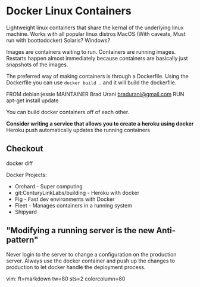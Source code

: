 Docker Linux Containers
=======================

Lightweight linux containers that share the kernal of the underlying linux
machine.
Works with all popular linux distros
MacOS (With caveats, Must run with boottodocker)
Solaris? Windows?

Images are containers waiting to run. Containers are running images.
Restarts happen almost immediately because containers are basically just
snapshots of the images.

The preferred way of making containers is through a Dockerfile. Using the
Dockerfile you can use `docker build .` and it will build the dockerfile.

  FROM debian:jessie
  MAINTAINER Brad Urani bradurani@gmail.com
  RUN apt-get install update

You can build docker containers off of each other.

**Consider writing a service that allows you to create a heroku using docker**
Heroku push automatically updates the running containers

Checkout
--------
docker diff

Docker Projects:
  - Orchard - Super computing
  - git:CenturyLinkLabs/building - Heroku with docker
  - Fig - Fast dev environments with Docker
  - Fleet - Manages containers in a running system
  - Shipyard

"Modifying a running server is the new Anti-pattern"
----------------------------------------------------
Never login to the server to change a configuration on the production server.
Always use the docker container and push up the changes to production to let
docker handle the deployment process.

vim: ft=markdown tw=80 sts=2 colorcolumn=80
